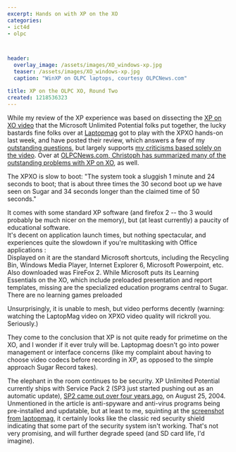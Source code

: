 ```yaml
---
excerpt: Hands on with XP on the XO
categories:
- ict4d
- olpc



header:
  overlay_image: /assets/images/XO_windows-xp.jpg
  teaser: /assets/images/XO_windows-xp.jpg
  caption: "WinXP on OLPC laptops, courtesy OLPCNews.com"

title: XP on the OLPC XO, Round Two
created: 1218536323
---
```

<p>While my review of the XP experience was based on dissecting the <a href="https://www.olpcnews.com/sales_talk/microsoft/windows_xo_video_dissection_.html">XP on XO video</a> that the Microsoft Unlimited Potential folks put together, the lucky bastards fine folks over at <a href="https://blog.laptopmag.com/exclusive-hands-on-with-olpcs-xo-running-windows-xp">Laptopmag</a>  got to play with the XPXO hands-on last week, and have posted their review, which answers a few of my <a href="https://www.joncamfield.com/blog/2008.08/one_old_os_per_child.html">outstanding questions</a>, but largely supports <a href="https://www.joncamfield.com/blog/2008.05/ms_on_xo_its_so_bad_you_have_t.html">my criticisms based solely on the video</a>.  Over at <a href="https://www.olpcnews.com/sales_talk/microsoft/another_look_at_windows_xo.html">OLPCNews.com, Christoph has summarized many of the outstanding problems with XP on XO</a>, as well.</p>

<p>The XPXO is slow to boot: "The system took a sluggish 1 minute and 24 seconds to boot; that is about three times the 30 second boot up we have seen on Sugar and 34 seconds longer than the claimed time of 50 seconds."</p>

<p>It comes with some standard XP software (and firefox 2 -- tho 3 would probably be much nicer on the memory), but (at least currently) a paucity of educational software. <br />
It's decent on application launch times, but nothing spectacular, and experiences quite the slowdown if you're multitasking with Office applications :<br />
Displayed on it are the standard Microsoft shortcuts, including the Recycling Bin, Windows Media Player, Internet Explorer 6, Microsoft Powerpoint, etc. Also downloaded was FireFox 2. While Microsoft puts its Learning Essentials on the XO, which include preloaded presentation and report templates, missing are the specialized education programs central to Sugar. There are no learning games preloaded</p>

<p>Unsurprisingly, it is unable to mesh, but video performs decently (warning: watching the LaptopMag video on XPXO video quality will rickroll you.  Seriously.)</p>

<p>They come to the conclusion that XP is not quite ready for primetime on the XO, and I wonder if it ever truly will be.  Laptopmag doesn't go into power management or interface concerns (like my complaint about having to choose video codecs before recording in XP, as opposed to the simple approach Sugar Record takes).</p>

<p>The elephant in the room continues to be security.  XP Unlimited Potential currently ships with Service Pack 2 (SP3 just started pushing out as an automatic update), <a href="https://support.microsoft.com/kb/322389">SP2 came out over four years ago</a>, on August 25, 2004.  Unmentioned in the article is anti-spyware and anti-virus programs being pre-installed and updatable, but at least to me, squinting at the <a href="https://blog.laptopmag.com/exclusive-hands-on-with-olpcs-xo-running-windows-xp/olpcxp2">screenshot from laptopmag</a>, it certainly looks like the classic red security shield indicating that some part of the security system isn't working.  That's not very promising, and will further degrade speed (and SD card life, I'd imagine).</p>
